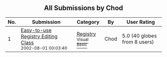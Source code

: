 ﻿<div align="center">

## All Submissions by Chod

</div>

No.  | Submission | Category | By   | User Rating
---- | ---------- | -------- | ---- | -----------
1 | [Easy\-to\-use Registry Editing Class<br /><sup>2002-08-01 00:03:40</sup>](https://github.com/Planet-Source-Code/chod-easy-to-use-registry-editing-class__1-37463) | [Registry<br /><sup>Visual Basic</sup>](../ByCategory/registry__1-36.md) | Chod | 5.0 (40 globes from 8 users)
